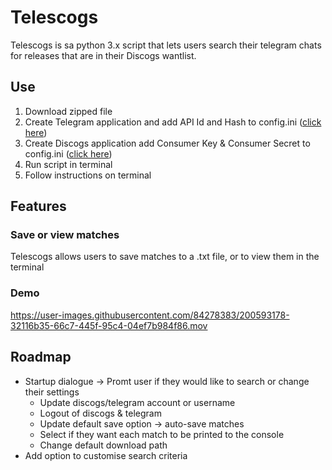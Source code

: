 # Telescogs
 Telescogs is sa python 3.x script that lets users search their telegram chats for releases that are in their Discogs wantlist.
 
## Use
1. Download zipped file 
2. Create Telegram application and add API Id and Hash to config.ini    ([click here](https://core.telegram.org/api/obtaining_api_id))
3. Create Discogs application add Consumer Key & Consumer Secret to config.ini  ([click here](https://www.discogs.com/settings/developers))
4. Run script in terminal
5. Follow instructions on terminal
## Features
### Save or view matches
Telescogs allows users to save matches to a .txt file, or to view them in the terminal
### Demo

https://user-images.githubusercontent.com/84278383/200593178-32116b35-66c7-445f-95c4-04ef7b984f86.mov


## Roadmap
* Startup dialogue -> Promt user if they would like to search or change their settings
  * Update discogs/telegram account or username
  * Logout of discogs & telegram
  * Update default save option -> auto-save matches
  * Select if they want each match to be printed to the console
  * Change default download path
* Add option to customise search criteria
